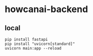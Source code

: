 # howcanai-backend

## local
```
pip install fastapi
pip install "uvicorn[standard]"
uvicorn main:app --reload
```